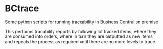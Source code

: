 # BCtrace
Some python scripts for running traceability in Business Central on premise

This performs tracability reports by following lot tracked items, where they are consumed into orders, where in turn they are outputted as new items
and repeats the process as required until there are no more levels to trace.
